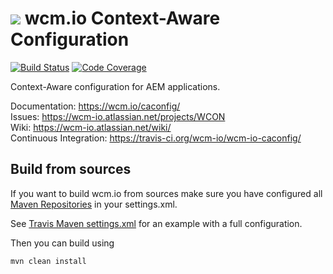 <img src="https://wcm.io/images/favicon-16@2x.png"/> wcm.io Context-Aware Configuration
======
[![Build Status](https://travis-ci.org/wcm-io/wcm-io-caconfig.png?branch=develop)](https://travis-ci.org/wcm-io/wcm-io-caconfig)
[![Code Coverage](https://codecov.io/gh/wcm-io/wcm-io-caconfig/branch/develop/graph/badge.svg)](https://codecov.io/gh/wcm-io/wcm-io-caconfig)

Context-Aware configuration for AEM applications.

Documentation: https://wcm.io/caconfig/<br/>
Issues: https://wcm-io.atlassian.net/projects/WCON<br/>
Wiki: https://wcm-io.atlassian.net/wiki/<br/>
Continuous Integration: https://travis-ci.org/wcm-io/wcm-io-caconfig/


## Build from sources

If you want to build wcm.io from sources make sure you have configured all [Maven Repositories](https://wcm.io/maven.html) in your settings.xml.

See [Travis Maven settings.xml](https://github.com/wcm-io/wcm-io-caconfig/blob/master/.travis.maven-settings.xml) for an example with a full configuration.

Then you can build using

```
mvn clean install
```
